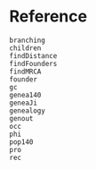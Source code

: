 # Reference

```@docs
branching
children
findDistance
findFounders
findMRCA
founder
gc
genea140
geneaJi
genealogy
genout
occ
phi
pop140
pro
rec
```